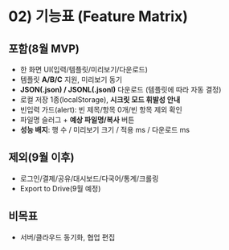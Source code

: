 # 02) 기능표 (Feature Matrix)

## 포함(8월 MVP)
- 한 화면 UI(입력/템플릿/미리보기/다운로드)
- 템플릿 **A/B/C** 지원, 미리보기 동기
- **JSON(.json) / JSONL(.jsonl)** 다운로드 (템플릿에 따라 자동 결정)
- 로컬 저장 1종(localStorage), **시크릿 모드 휘발성 안내**
- 빈입력 가드(alert): 빈 제목/항목 0개/빈 항목 제외 확인
- 파일명 슬러그 + **예상 파일명/복사** 버튼
- **성능 배지**: 행 수 / 미리보기 크기 / 적용 ms / 다운로드 ms

## 제외(9월 이후)
- 로그인/결제/공유/대시보드/다국어/통계/크롤링
- Export to Drive(9월 예정)

## 비목표
- 서버/클라우드 동기화, 협업 편집
